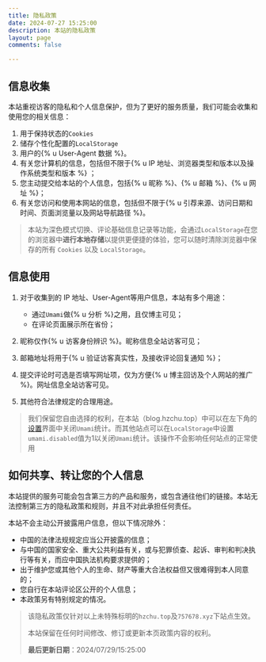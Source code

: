 ```yaml
---
title: 隐私政策
date: 2024-07-27 15:25:00
description: 本站的隐私政策
layout: page
comments: false

---
```


## 信息收集

本站重视访客的隐私和个人信息保护，但为了更好的服务质量，我们可能会收集和使用您的相关信息：

1. 用于保持状态的`Cookies`
2. 储存个性化配置的`LocalStorage`
3. 用户的{% u User-Agent 数据 %}。
4. 有关您计算机的信息，包括但不限于{% u IP 地址、浏览器类型和版本以及操作系统类型和版本 %} ；
5. 您主动提交给本站的个人信息，包括{% u 昵称 %}、{% u 邮箱 %}、{% u 网址 %}；
6. 有关您访问和使用本网站的信息，包括但不限于{% u 引荐来源、访问日期和时间、页面浏览量以及网站导航路径 %}。

> 本站为深色模式切换、评论基础信息记录等功能，会通过`LocalStorage`在您的浏览器中**进行本地存储**以提供更便捷的体验，您可以随时清除浏览器中保存的所有 `Cookies` 以及 `LocalStorage`。

## 信息使用

1. 对于收集到的 IP 地址、User-Agent等用户信息，本站有多个用途：
   - 通过`Umami`做{% u 分析 %}之用，且仅博主可见；
   - 在评论页面展示所在省份；

2. 昵称仅作{% u 访客身份辨识 %}。昵称信息全站访客可见；
3. 邮箱地址将用于{% u 验证访客真实性，及接收评论回复通知 %}；
4. 提交评论时可选是否填写网址项，仅为方便{% u 博主回访及个人网站的推广 %}。网址信息全站访客可见。
5. 其他符合法律规定的合理用途。

> 我们保留您自由选择的权利，在本站（blog.hzchu.top）中可以在左下角的[设置](/settings/)界面中关闭`Umami`统计。而其他站点可以在`LocalStorage`中设置`umami.disabled`值为1以关闭`Umami`统计。该操作不会影响任何站点的正常使用

## 如何共享、转让您的个人信息

本站提供的服务可能会包含第三方的产品和服务，或包含通往他们的链接。本站无法控制第三方的隐私政策和规则，并且不对此承担任何责任。

本站不会主动公开披露用户信息，但以下情况除外：

- 中国的法律法规规定应当公开披露的信息；
- 与中国的国家安全、重大公共利益有关，或与犯罪侦查、起诉、审判和判决执行等有关，而应中国执法机构要求提供的；
- 出于维护您或其他个人的生命、财产等重大合法权益但又很难得到本人同意的；
- 您自行在本站评论区公开的个人信息；
- 本政策另有特别规定的情况。

> 该隐私政策仅针对以上未特殊标明的`hzchu.top`及`757678.xyz`下站点生效。
>
> 本站保留在任何时间修改、修订或更新本页政策内容的权利。
>
> **最后更新日期**：2024/07/29/15:25:00

